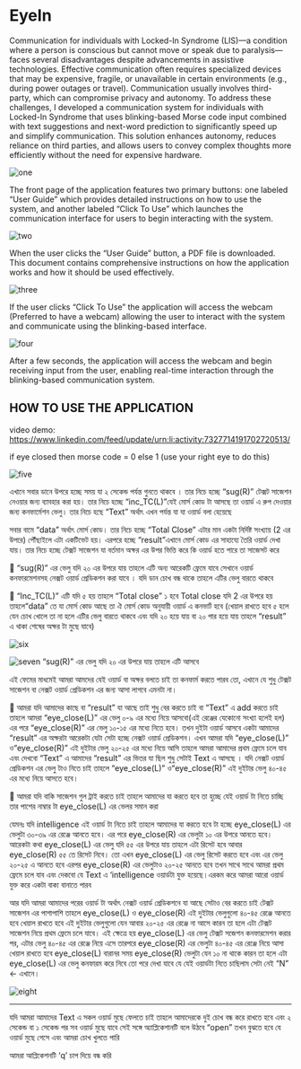# EyeIn


Communication for individuals with Locked-In Syndrome (LIS)—a condition where a person is conscious but cannot move or speak due to paralysis—faces several disadvantages despite advancements in assistive technologies. Effective communication often requires specialized devices that may be expensive, fragile, or unavailable in certain environments (e.g., during power outages or travel). Communication usually involves third-party, which can compromise privacy and autonomy.
To address these challenges, I developed a communication system for individuals with Locked-In Syndrome that uses blinking-based Morse code input combined with text suggestions and next-word prediction to significantly speed up and simplify communication. This solution enhances autonomy, reduces reliance on third parties, and allows users to convey complex thoughts more efficiently without the need for expensive hardware.


 ![one](img/front_page.PNG)

The front page of the application features two primary buttons: one labeled “User Guide” which provides detailed instructions on how to use the system, and another labeled “Click To Use” which launches the communication interface for users to begin interacting with the system.


 ![two](img/user_guide.png)

When the user clicks the “User Guide” button, a PDF file is downloaded. This document contains comprehensive instructions on how the application works and how it should be used effectively.


 ![three](img/click_to_use.png)

If the user clicks “Click To Use” the application will access the webcam (Preferred to have a webcam) allowing the user to interact with the system and communicate using the blinking-based interface.
 
![four](img/final_page.PNG)

After a few seconds, the application will access the webcam and begin receiving input from the user, enabling real-time interaction through the blinking-based communication system.






## HOW TO USE THE APPLICATION

video demo: https://www.linkedin.com/feed/update/urn:li:activity:7327714191702720513/ 

if eye closed then morse code = 0 else 1 (use your right eye to do this) 


![five](img/first1.png)

এখানে সবার ডানে উপরে হচ্ছে সময় যা ২ সেকেন্ড পর্যন্ত গুনতে থাকবে । তার নিচে হচ্ছে “sug(R)” টেক্সট সাজেশন নেওয়ার জন্য ব্যাবহার করা হয়। তার নিচে হচ্ছে “inc_TC(L)”যেই মোর্স কোড টা আসছে তা ওয়ার্ড এ রুপ দেওয়ার জন্য কনফার্মেশন ভেলু। তার নিচে হছে “Text” অর্থাৎ এখন পর্যন্ত যা যা ওয়ার্ড বলা হেয়েছে 

সবার বামে “data” অর্থাৎ মোর্স কোড। তার নিচে হচ্ছে  “Total Close”  এটার মান একটা নির্দিষ্ট সংখ্যায় (2 এর উপরে) পৌঁছাইলে এটা একটিভেট হয়। এরপরে হচ্ছে “result”এখানে মোর্স কোড এর সাহায্যে তৈরি ওয়ার্ড দেখা যায়। তার নিচে হচ্ছে টেক্সট সাজেশন যা বর্তমান অক্ষর এর উপর ভিত্তি করে কি ওয়ার্ড হতে পারে তা সাজেসট করে 

	“sug(R)” এর ভেলু যদি ২০ এর উপরে যায় তাহলে এটি অন্য আরেকটি ফ্রেমে যাবে সেখানে ওয়ার্ড কনফারমেশনসহ নেক্সট ওয়ার্ড প্রেডিকশন করা যাবে । যদি ডান চোখ বন্ধ থাকে তাহলে এটির ভেলু বারতে থাকবে 

	“Inc_TC(L)” এটি যদি ৫ হয় তাহলে “Total close” ১ হবে Total close যদি 2 এর উপরে হয় তাহলে“data” তে যা  মোর্স কোড আছে তা ঐ মোর্স কোড অনুযায়ী ওয়ার্ড এ কনভার্ট হবে (খেয়াল রাখতে হবে ৫ হলে যেন চোখ খোলে তা না হলে এটির ভেলু বারতে থাকবে এবং যদি ২০ হয়ে যায় বা ২০ পার হয়ে যায় তাহলে “result”  এ থাকা শেষের অক্ষর টা মুছে যাবে)



![six](img/sec.png) 


![seven](img/third.PNG) 
“sug(R)” এর ভেলু যদি ২০ এর উপরে যায় তাহলে এটি আসবে

এই ফেমের মাধমেই আমরা আমদের যেই ওয়ার্ড বা অক্ষর বলতে চাই তা কনফার্ম করতে পারব তো, এখানে যে শুধু টেক্সট সাজেশন বা নেক্সট ওয়ার্ড প্রেডিকশন এর জন্য আসা লাগবে এমনটা না।

	আমরা যদি আমাদের কাছে বা  “result” যা আছে তাই শুধু বের করতে চাই বা “Text” এ add করতে চাই তাহলে আমরা “eye_close(L)”  এর ভেলু ০-৯ এর মধ্যে নিয়ে আসবো(এই রেঞ্জের যেকোনো সংখ্যা হলেই হল) এর পরে “eye_close(R)”  এর ভেলু ১০-১৫ এর মধ্যে নিতে হবে। তখন দুইটা ওয়ার্ড আসবে একটা আমাদের “result” এর অক্ষরটা আরেকটা যেটা সেটা হচ্ছে নেক্সট ওয়ার্ড প্রেডিকশন। এখন আমরা যদি “eye_close(L)”   ও“eye_close(R)”  এই দুইটার ভেলু ২০-২৫ এর মধ্যে নিয়ে আসি তাহলে আমরা আমাদের প্রথম ফ্রেমে চলে যাব এবং দেখবো “Text” এ আমাদের “result” এর ভিতর যা ছিল শুধু সেটাই Text  এ আসছে । যদি নেক্সট ওয়ার্ড প্রেডিকশন এর ভেলু টাও নিতে চাই তাহলে “eye_close(L)”   ও“eye_close(R)”  এই দুইটার ভেলু ৪০-৪৫ এর মধ্যে নিয়ে আসতে হবে।

	আমরা যদি বাকি সাজেশন গুল ট্রাই করতে চাই তাহলে আমাদের যা করতে হবে তা হুচ্ছে যেই ওয়ার্ড টা নিতে চাচ্ছি তার পাশের নাম্বার টা eye_close(L) এর ভেলর সমান করা 

যেমনঃ যদি intelligence এই ওয়ার্ড টা নিতে চাই তাহলে আমাদের যা করতে হবে টা হচ্ছে eye_close(L) এর ভেলুটা ৩০-৩৯ এর রেঞ্জে আনতে হবে। এর পরে eye_close(R) এর ভেলুটা ১০ এর উপরে আনতে হবে। আরেকটা কথা eye_close(L) এর ভেলু যদি ৫৫ এর উপরে যায় তাহলে এটা রিসেট হবে আবার eye_close(R) ৫৫ তে রিসেট নিবে। তো এখন eye_close(L) এর ভেলু রিসেট করতে হবে এবং এর ভেলু ২০-২৫ এ আনতে হবে এরপর eye_close(R)  এর ভেলুটাও ২০-২৫ আনতে হবে তখন সাথে সাথে আমরা প্রথম ফ্রেমে চলে যাব এবং দেকবো যে Text এ ‘intelligence ওয়ার্ডটা যুক্ত হয়েছে।এরকম করে আমরা আরো ওয়ার্ড যুক্ত করে একটা বাক্য বানাতে পারব 


আর যদি আমরা আমাদের পরের ওয়ার্ড টা অর্থাৎ নেক্সট ওয়ার্ড প্রেডিকশনে যা আছে সেটাও বের করতে চাই টেক্সট সাজেশন এর পাশাপাশি  তাহলে eye_close(L) ও eye_close(R) এই দুইটার ভেলুগুলো ৪০-৪৫ রেঞ্জে আনতে হবে খেয়াল রাখতে হবে এই দুইটার ভেলুগুলো যেন আবার ২০-২৫ এর রেঞ্জে না আসে কারন তা হলে এটা টেক্সট সাজেশন নিয়ে প্রথম ফ্রেমে চলে যাবে। এই ক্ষেত্রে হয় eye_close(L) এর ভেলু টেক্সট সজেশন কনফারমেশন করার পর, এটার ভেলু ৪০-৪৫ এর রেঞ্জে নিয়ে এসে তারপরে eye_close(R)  এর ভেলুটা ৪০-৪৫ এর রেঞ্জে নিয়ে আসা খেয়াল রাখতে হবে eye_close(L) বারানর সময় eye_close(R) ভেলুটা যেন ১০ না থাকে কারন তা হলে এটা eye_close(L) এর ভেলু কনফারম করে নিবে তো পরে দেখা যাবে যে যেই ওয়ার্ডটা নিতে চাছিলাম সেটা নেই “N” <- এখানে।


 
![eight](img/fourth.png)




------------------------------------------------------------------------------------------
যদি আমরা আমাদের Text এ সকল ওয়ার্ড মুছে ফেলতে চাই তাহলে আমাদেরকে দুই চোখ বন্ধ করে রাখতে হবে এবং ২ সেকেন্ড বা ১ সেকেন্ড পর সব ওয়ার্ড মুছে যাবে সেই সঙ্গে অ্যাপ্লিকেশানটি বলে উঠবে “open” তখন বুঝতে হবে যে ওয়ার্ড মুছে গেসে এবং আমরা চোখ খুলতে পারি 


আমরা  আপ্লিকেশনটি  ‘q’ চাপ দিয়ে বন্ধ করি 
